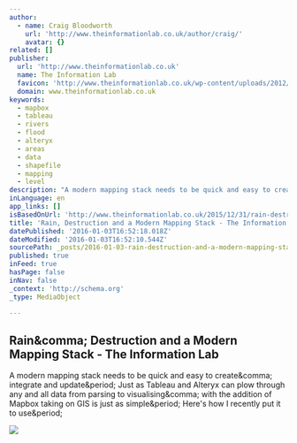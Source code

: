```yaml
---
author:
  - name: Craig Bloodworth
    url: 'http://www.theinformationlab.co.uk/author/craig/'
    avatar: {}
related: []
publisher:
  url: 'http://www.theinformationlab.co.uk'
  name: The Information Lab
  favicon: 'http://www.theinformationlab.co.uk/wp-content/uploads/2012/01/favicon.ico'
  domain: www.theinformationlab.co.uk
keywords:
  - mapbox
  - tableau
  - rivers
  - flood
  - alteryx
  - areas
  - data
  - shapefile
  - mapping
  - level
description: "A modern mapping stack needs to be quick and easy to create, integrate and update. Just as Tableau and Alteryx can plow through any and all data from parsing to visualising, with the addition of Mapbox taking on GIS is just as simple. Here's how I recently put it to use."
inLanguage: en
app_links: []
isBasedOnUrl: 'http://www.theinformationlab.co.uk/2015/12/31/rain-destruction-modern-mapping-stack/'
title: 'Rain, Destruction and a Modern Mapping Stack - The Information Lab'
datePublished: '2016-01-03T16:52:18.018Z'
dateModified: '2016-01-03T16:52:10.544Z'
sourcePath: _posts/2016-01-03-rain-destruction-and-a-modern-mapping-stack-the-informati.md
published: true
inFeed: true
hasPage: false
inNav: false
_context: 'http://schema.org'
_type: MediaObject

---
```

<article style=""><h1>Rain&amp;comma; Destruction and a Modern Mapping Stack - The Information Lab</h1><p>A modern mapping stack needs to be quick and easy to create&amp;comma; integrate and update&amp;period; Just as Tableau and Alteryx can plow through any and all data from parsing to visualising&amp;comma; with the addition of Mapbox taking on GIS is just as simple&amp;period; Here's how I recently put it to use&amp;period;</p><img src="http://www.theinformationlab.co.uk/wp-content/uploads/2015/12/Flood-Map-4.png" /></article>